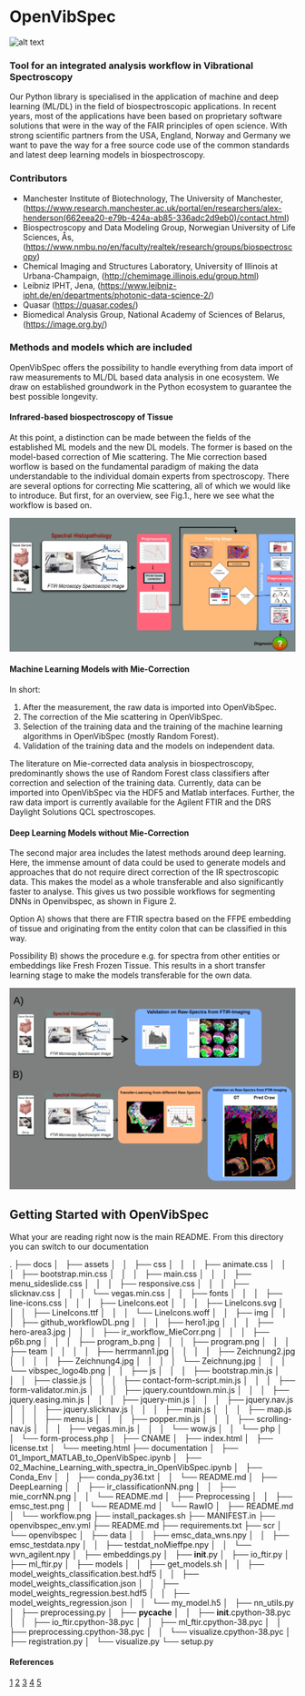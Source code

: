 # OpenVibSpec
![alt text](/docs/assets/img/vibspec_logo4b.png)

### Tool for an integrated analysis workflow in Vibrational Spectroscopy

Our Python library is specialised in the application of machine and deep learning (ML/DL) in the field of biospectroscopic applications. 
In recent years, most of the applications have been based on proprietary software solutions that were in the way of the FAIR principles of open science.
With strong scientific partners from the USA, England, Norway and Germany we want to pave the way for a free source code use of the common standards and latest deep learning models in biospectroscopy.  

### Contributors

- Manchester Institute of Biotechnology, The University of Manchester, (https://www.research.manchester.ac.uk/portal/en/researchers/alex-henderson(662eea20-e79b-424a-ab85-336adc2d9eb0)/contact.html)
- Biospectroscopy and Data Modeling Group, Norwegian University of Life Sciences, Ås, (https://www.nmbu.no/en/faculty/realtek/research/groups/biospectroscopy) 
- Chemical Imaging and Structures Laboratory, University of Illinois at Urbana-Champaign, (http://chemimage.illinois.edu/group.html)
- Leibniz IPHT, Jena, (https://www.leibniz-ipht.de/en/departments/photonic-data-science-2/)
- Quasar (https://quasar.codes/)
- Biomedical Analysis Group, National Academy of Sciences of Belarus, (https://image.org.by/)
### Methods and models which are included

OpenVibSpec offers the possibility to handle everything from data import of raw measurements to ML/DL based data analysis in one ecosystem. We draw on established groundwork in the Python ecosystem to guarantee the best possible longevity.

#### Infrared-based biospectroscopy of Tissue
At this point, a distinction can be made between the fields of the established ML models and the new DL models. The former is based on the model-based correction of Mie scattering. The Mie correction based worflow is based on the fundamental paradigm of making the data understandable to the individual domain experts from spectroscopy. There are several options for correcting Mie scattering, all of which we would like to introduce. But first, for an overview, see Fig.1., here we see what the workflow is based on. 

![alt text](/docs/assets/img/ir_workflow_MieCorr.png)

#### Machine Learning Models with Mie-Correction
In short:
1) After the measurement, the raw data is imported into OpenVibSpec.
2) The correction of the Mie scattering in OpenVibSpec. 
3) Selection of the training data and the training of the machine learning algorithms in OpenVibSpec (mostly Random Forest).
4) Validation of the training data and the models on independent data.


The literature on Mie-corrected data analysis in biospectroscopy, predominantly shows the use of Random Forest class classifiers after correction and selection of the training data. Currently, data can be imported into OpenVibSpec via the HDF5 and Matlab interfaces. Further, the raw data import is currently available for the Agilent FTIR and the DRS Daylight Solutions QCL spectroscopes.

#### Deep Learning Models without Mie-Correction

The second major area includes the latest methods around deep learning. Here, the immense amount of data could be used to generate models and approaches that do not require direct correction of the IR spectroscopic data. This makes the model as a whole transferable and also significantly faster to analyse. This gives us two possible workflows for segmenting DNNs in Openvibspec, as shown in Figure 2.

Option A) shows that there are FTIR spectra based on the FFPE embedding of tissue and originating from the entity colon that can be classified in this way.

Possibility B) shows the procedure e.g. for spectra from other entities or embeddings like Fresh Frozen Tissue. This results in a short transfer learning stage to make the models transferable for the own data.

![alt text](/docs/assets/img/github_workflowDL.png)


## Getting Started with OpenVibSpec
What your are reading right now is the main README. From this directory you can switch to our documentation

.
├── docs
│   ├── assets
│   │   ├── css
│   │   │   ├── animate.css
│   │   │   ├── bootstrap.min.css
│   │   │   ├── main.css
│   │   │   ├── menu_sideslide.css
│   │   │   ├── responsive.css
│   │   │   ├── slicknav.css
│   │   │   └── vegas.min.css
│   │   ├── fonts
│   │   │   ├── line-icons.css
│   │   │   ├── LineIcons.eot
│   │   │   ├── LineIcons.svg
│   │   │   ├── LineIcons.ttf
│   │   │   └── LineIcons.woff
│   │   ├── img
│   │   │   ├── github_workflowDL.png
│   │   │   ├── hero1.jpg
│   │   │   ├── hero-area3.jpg
│   │   │   ├── ir_workflow_MieCorr.png
│   │   │   ├── p6b.png
│   │   │   ├── program_b.png
│   │   │   ├── program.png
│   │   │   ├── team
│   │   │   │   ├── herrmann1.jpg
│   │   │   │   ├── Zeichnung2.jpg
│   │   │   │   ├── Zeichnung4.jpg
│   │   │   │   └── Zeichnung.jpg
│   │   │   └── vibspec_logo4b.png
│   │   ├── js
│   │   │   ├── bootstrap.min.js
│   │   │   ├── classie.js
│   │   │   ├── contact-form-script.min.js
│   │   │   ├── form-validator.min.js
│   │   │   ├── jquery.countdown.min.js
│   │   │   ├── jquery.easing.min.js
│   │   │   ├── jquery-min.js
│   │   │   ├── jquery.nav.js
│   │   │   ├── jquery.slicknav.js
│   │   │   ├── main.js
│   │   │   ├── map.js
│   │   │   ├── menu.js
│   │   │   ├── popper.min.js
│   │   │   ├── scrolling-nav.js
│   │   │   ├── vegas.min.js
│   │   │   └── wow.js
│   │   └── php
│   │       └── form-process.php
│   ├── CNAME
│   ├── index.html
│   ├── license.txt
│   └── meeting.html
├── documentation
│   ├── 01_Import_MATLAB_to_OpenVibSpec.ipynb
│   ├── 02_Machine_Learning_with_spectra_in_OpenVibSpec.ipynb
│   ├── Conda_Env
│   │   ├── conda_py36.txt
│   │   └── README.md
│   ├── DeepLearning
│   │   ├── ir_classificationNN.png
│   │   ├── mie_corrNN.png
│   │   └── README.md
│   ├── Preprocessing
│   │   ├── emsc_test.png
│   │   └── README.md
│   └── RawIO
│       ├── README.md
│       └── workflow.png
├── install_packages.sh
├── MANIFEST.in
├── openvibspec_env.yml
├── README.md
├── requirements.txt
├── scr
│   └── openvibspec
│       ├── data
│       │   ├── emsc_data_wns.npy
│       │   ├── emsc_testdata.npy
│       │   ├── testdat_noMieffpe.npy
│       │   └── wvn_agilent.npy
│       ├── embeddings.py
│       ├── __init__.py
│       ├── io_ftir.py
│       ├── ml_ftir.py
│       ├── models
│       │   ├── get_models.sh
│       │   ├── model_weights_classification.best.hdf5
│       │   ├── model_weights_classification.json
│       │   ├── model_weights_regression.best.hdf5
│       │   ├── model_weights_regression.json
│       │   └── my_model.h5
│       ├── nn_utils.py
│       ├── preprocessing.py
│       ├── __pycache__
│       │   ├── __init__.cpython-38.pyc
│       │   ├── io_ftir.cpython-38.pyc
│       │   ├── ml_ftir.cpython-38.pyc
│       │   ├── preprocessing.cpython-38.pyc
│       │   └── visualize.cpython-38.pyc
│       ├── registration.py
│       └── visualize.py
└── setup.py

#### References
[1](https://www.nature.com/articles/nprot.2014.110)
[2](https://onlinelibrary.wiley.com/doi/abs/10.1002/jbio.201200132)
[3](https://pubs.rsc.org/en/content/articlelanding/2010/an/b921056c/unauth)
[4](https://academic.oup.com/bioinformatics/article/36/1/287/5521621?login=true)
[5](https://onlinelibrary.wiley.com/doi/full/10.1002/jbio.202000385)

